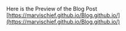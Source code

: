 Here is the Preview of the Blog Post  
[https://marvischief.github.io/Blog.github.io/](https://marvischief.github.io/Blog.github.io/)
